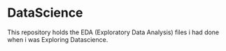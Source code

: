 # DataScience
This repository holds the EDA (Exploratory Data Analysis) files i had done when i was Exploring Datascience.
